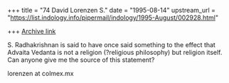 +++
title = "74 David Lorenzen S."
date = "1995-08-14"
upstream_url = "https://list.indology.info/pipermail/indology/1995-August/002928.html"

+++
[Archive link](https://list.indology.info/pipermail/indology/1995-August/002928.html)


S. Radhakrishnan is said to have once said something to the effect that 
Advaita Vedanta is not a religion (?religious philosophy) but religion 
itself.  Can anyone give me the source of this statement?

lorenzen at colmex.mx





